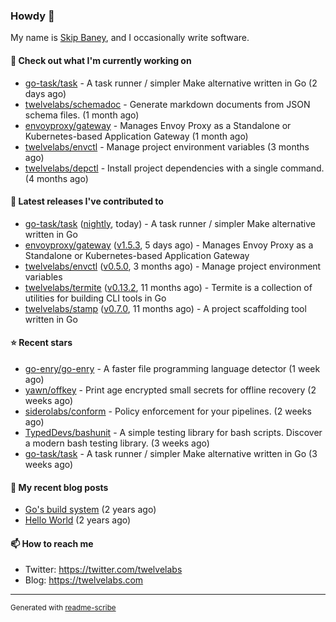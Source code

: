 ### Howdy 👋

My name is [Skip Baney](https://twelvelabs.com), and I occasionally write software.

#### 👷 Check out what I'm currently working on

- [go-task/task](https://github.com/go-task/task) - A task runner / simpler Make alternative written in Go (2 days ago)
- [twelvelabs/schemadoc](https://github.com/twelvelabs/schemadoc) - Generate markdown documents from JSON schema files. (1 month ago)
- [envoyproxy/gateway](https://github.com/envoyproxy/gateway) - Manages Envoy Proxy as a Standalone or Kubernetes-based Application Gateway (1 month ago)
- [twelvelabs/envctl](https://github.com/twelvelabs/envctl) - Manage project environment variables (3 months ago)
- [twelvelabs/depctl](https://github.com/twelvelabs/depctl) - Install project dependencies with a single command. (4 months ago)

#### 🔭 Latest releases I've contributed to

- [go-task/task](https://github.com/go-task/task) ([nightly](https://github.com/go-task/task/releases/tag/nightly), today) - A task runner / simpler Make alternative written in Go
- [envoyproxy/gateway](https://github.com/envoyproxy/gateway) ([v1.5.3](https://github.com/envoyproxy/gateway/releases/tag/v1.5.3), 5 days ago) - Manages Envoy Proxy as a Standalone or Kubernetes-based Application Gateway
- [twelvelabs/envctl](https://github.com/twelvelabs/envctl) ([v0.5.0](https://github.com/twelvelabs/envctl/releases/tag/v0.5.0), 3 months ago) - Manage project environment variables
- [twelvelabs/termite](https://github.com/twelvelabs/termite) ([v0.13.2](https://github.com/twelvelabs/termite/releases/tag/v0.13.2), 11 months ago) - Termite is a collection of utilities for building CLI tools in Go
- [twelvelabs/stamp](https://github.com/twelvelabs/stamp) ([v0.7.0](https://github.com/twelvelabs/stamp/releases/tag/v0.7.0), 11 months ago) - A project scaffolding tool written in Go

#### ⭐ Recent stars

- [go-enry/go-enry](https://github.com/go-enry/go-enry) - A faster file programming language detector (1 week ago)
- [yawn/offkey](https://github.com/yawn/offkey) - Print age encrypted small secrets for offline recovery (2 weeks ago)
- [siderolabs/conform](https://github.com/siderolabs/conform) - Policy enforcement for your pipelines. (2 weeks ago)
- [TypedDevs/bashunit](https://github.com/TypedDevs/bashunit) - A simple testing library for bash scripts. Discover a modern bash testing library. (3 weeks ago)
- [go-task/task](https://github.com/go-task/task) - A task runner / simpler Make alternative written in Go (3 weeks ago)

#### 📜 My recent blog posts

- [Go&#39;s build system](https://twelvelabs.com/2023/01/02/go-build-system/) (2 years ago)
- [Hello World](https://twelvelabs.com/2022/11/20/hello-world/) (2 years ago)

#### 📫 How to reach me

- Twitter: <https://twitter.com/twelvelabs>
- Blog: <https://twelvelabs.com>

---

<sup>Generated with [readme-scribe](https://github.com/muesli/readme-scribe)</sup>
